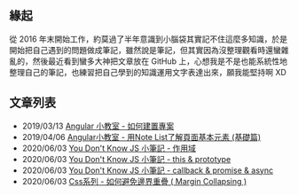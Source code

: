 ## 緣起

從 2016 年末開始工作，約莫過了半年意識到小腦袋其實記不住這麼多知識，於是開始把自己遇到的問題做成筆記，雖然說是筆記，但其實因為沒整理觀看時還蠻雜亂的，然後最近看到蠻多大神把文章放在 GitHub 上，心想我是不是也能系統性地整理自己的筆記，也練習把自己學到的知識運用文字表達出來，願我能堅持啊 XD

## 文章列表

- 2019/03/13 [Angular 小教室 - 如何建置專案](https://github.com/marshal604/blog/issues/1)
- 2019/04/06 [Angular小教室 - 用Note List了解頁面基本元素 (基礎篇)](https://github.com/marshal604/blog/issues/2)
- 2020/06/03 [You Don't Know JS 小筆記 - 作用域](https://github.com/marshal604/blog/issues/3)
- 2020/06/03 [You Don't Know JS 小筆記 - this & prototype](https://github.com/marshal604/blog/issues/4)
- 2020/06/03 [You Don't Know JS 小筆記 - callback & promise & async](https://github.com/marshal604/blog/issues/5)
- 2020/06/03 [Css系列 - 如何避免邊界重疊 ( Margin Collapsing )](https://github.com/marshal604/blog/issues/5)
